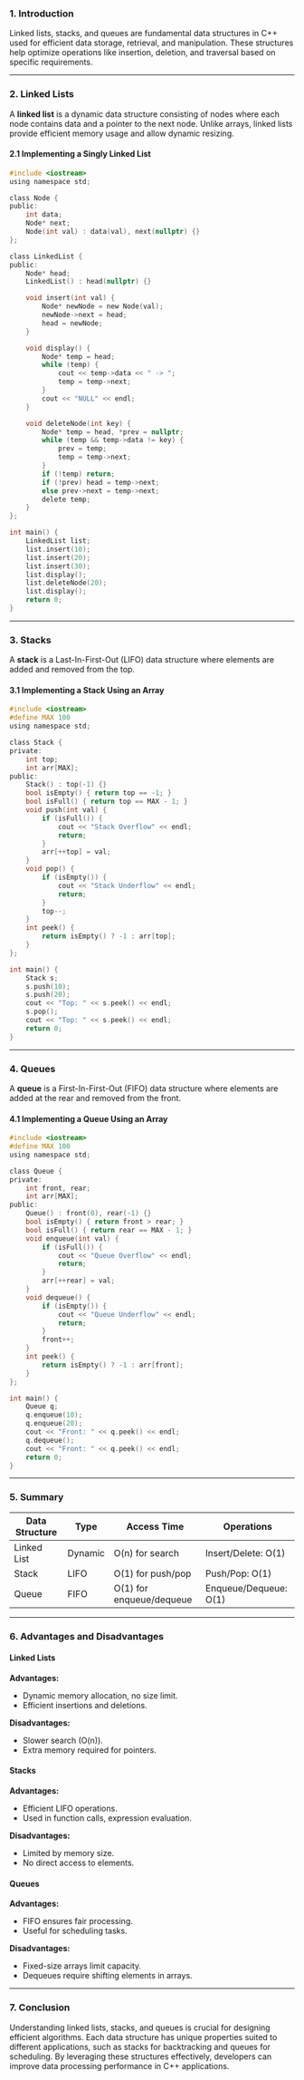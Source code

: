 
### 1. Introduction
Linked lists, stacks, and queues are fundamental data structures in C++ used for efficient data storage, retrieval, and manipulation. These structures help optimize operations like insertion, deletion, and traversal based on specific requirements.

---

### 2. Linked Lists
A **linked list** is a dynamic data structure consisting of nodes where each node contains data and a pointer to the next node. Unlike arrays, linked lists provide efficient memory usage and allow dynamic resizing.

#### **2.1 Implementing a Singly Linked List**
```c
#include <iostream>
using namespace std;

class Node {
public:
    int data;
    Node* next;
    Node(int val) : data(val), next(nullptr) {}
};

class LinkedList {
public:
    Node* head;
    LinkedList() : head(nullptr) {}

    void insert(int val) {
        Node* newNode = new Node(val);
        newNode->next = head;
        head = newNode;
    }

    void display() {
        Node* temp = head;
        while (temp) {
            cout << temp->data << " -> ";
            temp = temp->next;
        }
        cout << "NULL" << endl;
    }

    void deleteNode(int key) {
        Node* temp = head, *prev = nullptr;
        while (temp && temp->data != key) {
            prev = temp;
            temp = temp->next;
        }
        if (!temp) return;
        if (!prev) head = temp->next;
        else prev->next = temp->next;
        delete temp;
    }
};

int main() {
    LinkedList list;
    list.insert(10);
    list.insert(20);
    list.insert(30);
    list.display();
    list.deleteNode(20);
    list.display();
    return 0;
}
```

---

### 3. Stacks
A **stack** is a Last-In-First-Out (LIFO) data structure where elements are added and removed from the top.

#### **3.1 Implementing a Stack Using an Array**
```c
#include <iostream>
#define MAX 100
using namespace std;

class Stack {
private:
    int top;
    int arr[MAX];
public:
    Stack() : top(-1) {}
    bool isEmpty() { return top == -1; }
    bool isFull() { return top == MAX - 1; }
    void push(int val) {
        if (isFull()) {
            cout << "Stack Overflow" << endl;
            return;
        }
        arr[++top] = val;
    }
    void pop() {
        if (isEmpty()) {
            cout << "Stack Underflow" << endl;
            return;
        }
        top--;
    }
    int peek() {
        return isEmpty() ? -1 : arr[top];
    }
};

int main() {
    Stack s;
    s.push(10);
    s.push(20);
    cout << "Top: " << s.peek() << endl;
    s.pop();
    cout << "Top: " << s.peek() << endl;
    return 0;
}
```

---

### 4. Queues
A **queue** is a First-In-First-Out (FIFO) data structure where elements are added at the rear and removed from the front.

#### **4.1 Implementing a Queue Using an Array**
```c
#include <iostream>
#define MAX 100
using namespace std;

class Queue {
private:
    int front, rear;
    int arr[MAX];
public:
    Queue() : front(0), rear(-1) {}
    bool isEmpty() { return front > rear; }
    bool isFull() { return rear == MAX - 1; }
    void enqueue(int val) {
        if (isFull()) {
            cout << "Queue Overflow" << endl;
            return;
        }
        arr[++rear] = val;
    }
    void dequeue() {
        if (isEmpty()) {
            cout << "Queue Underflow" << endl;
            return;
        }
        front++;
    }
    int peek() {
        return isEmpty() ? -1 : arr[front];
    }
};

int main() {
    Queue q;
    q.enqueue(10);
    q.enqueue(20);
    cout << "Front: " << q.peek() << endl;
    q.dequeue();
    cout << "Front: " << q.peek() << endl;
    return 0;
}
```

---

### 5. Summary
| Data Structure | Type | Access Time | Operations |
|--------------|--------|--------------|-------------------|
| Linked List | Dynamic | O(n) for search | Insert/Delete: O(1) |
| Stack | LIFO | O(1) for push/pop | Push/Pop: O(1) |
| Queue | FIFO | O(1) for enqueue/dequeue | Enqueue/Dequeue: O(1) |

---

### 6. Advantages and Disadvantages
#### **Linked Lists**
**Advantages:**
- Dynamic memory allocation, no size limit.
- Efficient insertions and deletions.

**Disadvantages:**
- Slower search (O(n)).
- Extra memory required for pointers.

#### **Stacks**
**Advantages:**
- Efficient LIFO operations.
- Used in function calls, expression evaluation.

**Disadvantages:**
- Limited by memory size.
- No direct access to elements.

#### **Queues**
**Advantages:**
- FIFO ensures fair processing.
- Useful for scheduling tasks.

**Disadvantages:**
- Fixed-size arrays limit capacity.
- Dequeues require shifting elements in arrays.

---

### 7. Conclusion
Understanding linked lists, stacks, and queues is crucial for designing efficient algorithms. Each data structure has unique properties suited to different applications, such as stacks for backtracking and queues for scheduling. By leveraging these structures effectively, developers can improve data processing performance in C++ applications.

